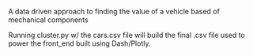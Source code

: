 A data driven approach to finding the value of a vehicle based of mechanical components

Running cluster.py w/ the cars.csv file will build the final .csv file used to power the front_end built using Dash/Plotly.

